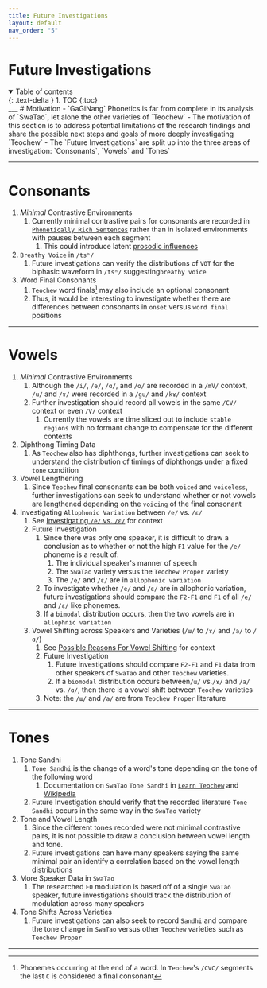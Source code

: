 ```yaml
---
title: Future Investigations
layout: default
nav_order: "5"
---
```

# Future Investigations

<details open markdown="block">
  <summary>
    Table of contents
  </summary>
  {: .text-delta }
1. TOC
{:toc}
</details>
___
# Motivation
- `GaGiNang` Phonetics is far from complete in its analysis of `SwaTao`, let alone the other varieties of `Teochew`
- The motivation of this section is to address potential limitations of the research findings and share the possible next steps and goals of more deeply investigating `Teochew` 
- The `Future Investigations` are split up into the three areas of investigation: `Consonants`, `Vowels` and `Tones`

____
# Consonants
1. *Minimal* Contrastive Environments
	1. Currently minimal contrastive pairs for consonants are recorded in [`Phonetically Rich Sentences`] rather than in isolated environments with pauses between each segment
		1. This could introduce latent [prosodic influences] 
2. `Breathy Voice` in `/tsʰ/`
	1. Future investigations can verify the distributions of `VOT` for the biphasic waveform in  `/tsʰ/` suggesting`breathy voice`
3. Word Final Consonants
	1. `Teochew` word finals[^1] may also include an optional consonant
	2. Thus, it would be interesting to investigate whether there are differences between consonants in `onset` versus `word final` positions

___
# Vowels
1. *Minimal* Contrastive Environments
	1. Although the `/i/`, `/e/`, `/ɑ/`, and `/o/` are recorded in a `/mV/` context, `/u/` and `/ɤ/` were recorded in a `/gu/` and `/kɤ/` context
	2. Further investigation should record all vowels in the same `/CV/` context or even `/V/` context
		1. Currently the vowels are time sliced out to include `stable regions` with no formant change to compensate for the different contexts
2. Diphthong Timing Data
	1. As `Teochew` also has diphthongs, further investigations can seek to understand the distribution of timings of diphthongs under a fixed `tone` condition
3. Vowel Lengthening
	1. Since `Teochew` final consonants can be both `voiced` and `voiceless`, further investigations can seek to understand whether or not vowels are lengthened depending on the `voicing` of the final consonant
4. Investigating `Allophonic Variation` between `/e/` vs. `/ɛ/`
	1. See [Investigating `/e/` vs. `/ɛ/`] for context
	2. Future Investigation
		1. Since there was only one speaker, it is difficult to draw a conclusion as to whether or not the high `F1` value for the `/e/` phoneme is a result of:
			1. The individual speaker's manner of speech
			2. The `SwaTao` variety versus the `Teochew Proper` variety
			3. The `/e/` and `/ɛ/` are in `allophonic variation`
		2. To investigate whether `/e/` and `/ɛ/` are in allophonic variation, future investigations should compare the `F2-F1` and `F1` of all `/e/` and `/ɛ/` like phonemes. 
		3. If a `bimodal` distribution occurs, then the two vowels are in `allophnic variation`
	3. Vowel Shifting across Speakers and Varieties (`/ɯ/` to `/ɤ/` and `/a/` to `/ɑ/`)
		1. See [Possible Reasons For Vowel Shifting] for context
		2. Future Investigation
			1. Future investigations should compare `F2-F1` and `F1` data from other speakers of `SwaTao` and other `Teochew` varieties.
			2. If a `biomodal` distribution occurs between`/ɯ/` vs.`/ɤ/` and `/a/` vs. `/ɑ/`, then there is a vowel shift between `Teochew` varieties
		3. Note: the `/ɯ/` and `/a/` are from `Teochew Proper` literature

___
# Tones
1. Tone Sandhi
	1. `Tone Sandhi` is the change of a word's tone depending on the tone of the following word
		1. Documentation on `SwaTao` `Tone Sandhi` in [`Learn Teochew`](https://learn-teochew.github.io/pages/pronunciation.html#tone-sandhi) and [Wikipedia](https://en.wikipedia.org/wiki/Teochew_Min#Tones)
	2. Future Investigation should verify that the recorded literature `Tone Sandhi` occurs in the same way in the `SwaTao` variety
2. Tone and Vowel Length
	1. Since the different tones recorded were not minimal contrastive pairs, it is not possible to draw a conclusion between vowel length and tone.
	2. Future investigations can have many speakers saying the same minimal pair an identify a correlation based on the vowel length distributions
3. More Speaker Data in `SwaTao`
	1. The researched `F0` modulation is based off of a single `SwaTao` speaker, future investigations should track the distribution of modulation across many speakers
4. Tone Shifts Across Varieties
	1. Future investigations can also seek to record `Sandhi` and compare the tone change in `SwaTao` versus other `Teochew` varieties such as `Teochew Proper`

___
[^1]:  Phonemes occurring at the end of a word. In `Teochew`'s `/CVC/` segments the last `C` is considered a final consonant

[`Phonetically Rich Sentences`]: Consonants.html
[prosodic influences]: https://en.wikipedia.org/wiki/Prosody_(linguistics)

[Investigating `/e/` vs. `/ɛ/`]: Vowels.html#investigating-e-vs-%C9%9B
[Possible Reasons For Vowel Shifting]: Vowels.html#possible-reasons-for-vowel-shifting